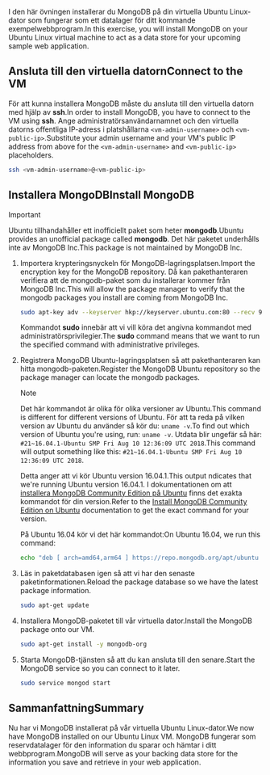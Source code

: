 <span data-ttu-id="babcc-101">I den här övningen installerar du MongoDB på din virtuella Ubuntu Linux-dator som fungerar som ett datalager för ditt kommande exempelwebbprogram.</span><span class="sxs-lookup"><span data-stu-id="babcc-101">In this exercise, you will install MongoDB on your Ubuntu Linux virtual machine to act as a data store for your upcoming sample web application.</span></span>

## <a name="connect-to-the-vm"></a><span data-ttu-id="babcc-102">Ansluta till den virtuella datorn</span><span class="sxs-lookup"><span data-stu-id="babcc-102">Connect to the VM</span></span>

<span data-ttu-id="babcc-103">För att kunna installera MongoDB måste du ansluta till den virtuella datorn med hjälp av **ssh**.</span><span class="sxs-lookup"><span data-stu-id="babcc-103">In order to install MongoDB, you have to connect to the VM using **ssh**.</span></span> <span data-ttu-id="babcc-104">Ange administratörsanvändarnamnet och den virtuella datorns offentliga IP-adress i platshållarna `<vm-admin-username>` och `<vm-public-ip>`.</span><span class="sxs-lookup"><span data-stu-id="babcc-104">Substitute your admin username and your VM's public IP address from above for the `<vm-admin-username>` and `<vm-public-ip>` placeholders.</span></span>

```bash
ssh <vm-admin-username>@<vm-public-ip>
```

## <a name="install-mongodb"></a><span data-ttu-id="babcc-105">Installera MongoDB</span><span class="sxs-lookup"><span data-stu-id="babcc-105">Install MongoDB</span></span>

> [!Important]
> <span data-ttu-id="babcc-106">Ubuntu tillhandahåller ett inofficiellt paket som heter **mongodb**.</span><span class="sxs-lookup"><span data-stu-id="babcc-106">Ubuntu provides an unofficial package called **mongodb**.</span></span> <span data-ttu-id="babcc-107">Det här paketet underhålls inte av MongoDB Inc.</span><span class="sxs-lookup"><span data-stu-id="babcc-107">This package is not maintained by MongoDB Inc.</span></span>

1. <span data-ttu-id="babcc-108">Importera krypteringsnyckeln för MongoDB-lagringsplatsen.</span><span class="sxs-lookup"><span data-stu-id="babcc-108">Import the encryption key for the MongoDB repository.</span></span> <span data-ttu-id="babcc-109">Då kan pakethanteraren verifiera att de mongodb-paket som du installerar kommer från MongoDB Inc.</span><span class="sxs-lookup"><span data-stu-id="babcc-109">This will allow the package manager to verify that the mongodb packages you install are coming from MongoDB Inc.</span></span>

    ```bash
    sudo apt-key adv --keyserver hkp://keyserver.ubuntu.com:80 --recv 9DA31620334BD75D9DCB49F368818C72E52529D4
    ```

    <span data-ttu-id="babcc-110">Kommandot **sudo** innebär att vi vill köra det angivna kommandot med administratörsprivilegier.</span><span class="sxs-lookup"><span data-stu-id="babcc-110">The **sudo** command means that we want to run the specified command with administrative privileges.</span></span>

1. <span data-ttu-id="babcc-111">Registrera MongoDB Ubuntu-lagringsplatsen så att pakethanteraren kan hitta mongodb-paketen.</span><span class="sxs-lookup"><span data-stu-id="babcc-111">Register the MongoDB Ubuntu repository so the package manager can locate the mongodb packages.</span></span>

    > [!NOTE]
    > <span data-ttu-id="babcc-112">Det här kommandot är olika för olika versioner av Ubuntu.</span><span class="sxs-lookup"><span data-stu-id="babcc-112">This command is different for different versions of Ubuntu.</span></span> <span data-ttu-id="babcc-113">För att ta reda på vilken version av Ubuntu du använder så kör du: `uname -v`.</span><span class="sxs-lookup"><span data-stu-id="babcc-113">To find out which version of Ubuntu you're using, run: `uname -v`.</span></span>
    > <span data-ttu-id="babcc-114">Utdata blir ungefär så här: `#21~16.04.1-Ubuntu SMP Fri Aug 10 12:36:09 UTC 2018`.</span><span class="sxs-lookup"><span data-stu-id="babcc-114">This command will output something like this: `#21~16.04.1-Ubuntu SMP Fri Aug 10 12:36:09 UTC 2018`.</span></span>
    >
    > <span data-ttu-id="babcc-115">Detta anger att vi kör Ubuntu version 16.04.1.</span><span class="sxs-lookup"><span data-stu-id="babcc-115">This output ndicates that we're running Ubuntu version 16.04.1.</span></span>
    > <span data-ttu-id="babcc-116">I dokumentationen om att [installera MongoDB Community Edition på Ubuntu](https://docs.mongodb.com/manual/tutorial/install-mongodb-on-ubuntu/) finns det exakta kommandot för din version.</span><span class="sxs-lookup"><span data-stu-id="babcc-116">Refer to the [Install MongoDB Community Edition on Ubuntu](https://docs.mongodb.com/manual/tutorial/install-mongodb-on-ubuntu/) documentation to get the exact command for your version.</span></span>

    <span data-ttu-id="babcc-117">På Ubuntu 16.04 kör vi det här kommandot:</span><span class="sxs-lookup"><span data-stu-id="babcc-117">On Ubuntu 16.04, we run this command:</span></span>

    ```bash
    echo "deb [ arch=amd64,arm64 ] https://repo.mongodb.org/apt/ubuntu xenial/mongodb-org/4.0 multiverse" | sudo tee /etc/apt/sources.list.d/mongodb-org-4.0.list
    ```

1. <span data-ttu-id="babcc-118">Läs in paketdatabasen igen så att vi har den senaste paketinformationen.</span><span class="sxs-lookup"><span data-stu-id="babcc-118">Reload the package database so we have the latest package information.</span></span>

    ```bash
    sudo apt-get update
    ```

1. <span data-ttu-id="babcc-119">Installera MongoDB-paketet till vår virtuella dator.</span><span class="sxs-lookup"><span data-stu-id="babcc-119">Install the MongoDB package onto our VM.</span></span>

    ```bash
    sudo apt-get install -y mongodb-org
    ```

1. <span data-ttu-id="babcc-120">Starta MongoDB-tjänsten så att du kan ansluta till den senare.</span><span class="sxs-lookup"><span data-stu-id="babcc-120">Start the MongoDB service so you can connect to it later.</span></span>

    ```bash
    sudo service mongod start
    ```

## <a name="summary"></a><span data-ttu-id="babcc-121">Sammanfattning</span><span class="sxs-lookup"><span data-stu-id="babcc-121">Summary</span></span>

<span data-ttu-id="babcc-122">Nu har vi MongoDB installerat på vår virtuella Ubuntu Linux-dator.</span><span class="sxs-lookup"><span data-stu-id="babcc-122">We now have MongoDB installed on our Ubuntu Linux VM.</span></span> <span data-ttu-id="babcc-123">MongoDB fungerar som reservdatalager för den information du sparar och hämtar i ditt webbprogram.</span><span class="sxs-lookup"><span data-stu-id="babcc-123">MongoDB will serve as your backing data store for the information you save and retrieve in your web application.</span></span>
